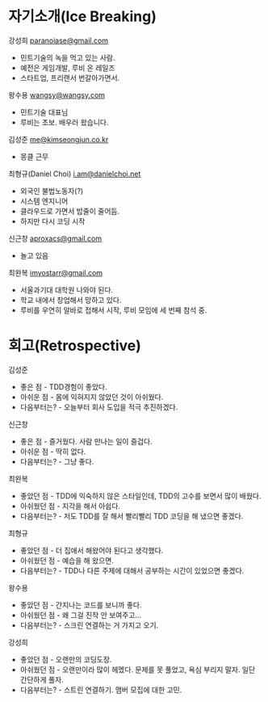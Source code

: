 자기소개(Ice Breaking)
=========

강성희 paranoiase@gmail.com
  * 민트기술의 녹을 먹고 있는 사람.
  * 예전은 게임개발, 루비 온 레일즈
  * 스타트업, 프리랜서 번갈아가면서.

왕수용 wangsy@wangsy.com
  * 민트기술 대표님
  * 루비는 초보. 배우러 왔습니다.

김성준 me@kimseongjun.co.kr
  * 몽클 근무

최형규(Daniel Choi) i.am@danielchoi.net
  * 외국인 불법노동자(?)
  * 시스템 엔지니어
  * 클라우드로 가면서 밥줄이 줄어듬.
  * 하지만 다시 코딩 시작

신근창 aproxacs@gmail.com
  * 놀고 있음

최완복 imyostarr@gmail.com
 * 서울과기대 대학원 나와야 된다.
 * 학교 내에서 창업해서 망하고 있다.
 * 루비를 우연히 알바로 접해서 시작, 루비 모임에 세 번째 참석 중.


회고(Retrospective)
=========

김성준
 * 좋은 점 - TDD경험이 좋았다.
 * 아쉬운 점 - 몸에 익혀지지 않았던 것이 아쉬웠다.
 * 다음부터는? - 오늘부터 회사 도입을 적극 추진하겠다.

신근창
 * 좋은 점 - 즐거웠다. 사람 만나는 일이 즐겁다.
 * 아쉬운 점 - 딱히 없다.
 * 다음부터는? - 그냥 좋다.

최완복
 * 좋았던 점 - TDD에 익숙하지 않은 스타일인데, TDD의 고수를 보면서 많이 배웠다.
 * 아쉬웠던 점 - 지각을 해서 아쉽다.
 * 다음부터는? - 저도 TDD를 잘 해서 빨리빨리 TDD 코딩을 해 냈으면 좋겠다.

최형규
 * 좋았던 점 - 더 집애서 해왔어야 된다고 생각했다.
 * 아쉬웠던 점 - 예습을 해 왔으면.
 * 다음부터는? - TDD나 다른 주제에 대해서 공부하는 시간이 있었으면 좋겠다.

왕수용
 * 좋았던 점 - 간지나는 코드를 보니까 좋다.
 * 아쉬웠던 점 - 왜 그걸 진작 안 보여주고...
 * 다음부터는? - 스크린 연결하는 거 가지고 오기.

강성희
 * 좋았던 점 - 오랜만의 코딩도장.
 * 아쉬웠던 점 - 오랜만이라 많이 헤멨다. 문제를 못 풀었고, 욕심 부리지 말자. 일단 간단하게 풀자.
 * 다음부터는? - 스트린 연결하기. 맴버 모집에 대한 고민.

